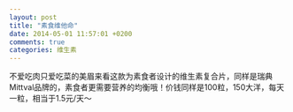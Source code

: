```yaml
---
layout: post
title: "素食维他命"
date: 2014-05-01 11:57:01 +0200
comments: true
categories: 维生素 
---
```


不爱吃肉只爱吃菜的美眉来看这款为素食者设计的维生素复合片，同样是瑞典Mittval品牌的，素食者更需要营养的均衡哦！价钱同样是100粒，150大洋，每天一粒，相当于1.5元/天～ 